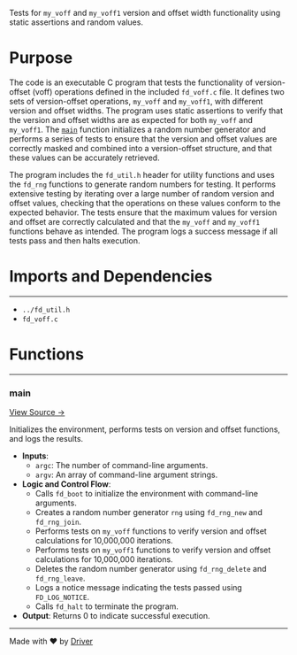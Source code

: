 <!--------------------------------------------------------------------------------->
<!-- IMPORTANT: This file is auto-generated by Driver (https://driver.ai). -------->
<!-- Manual edits may be overwritten on future commits. --------------------------->
<!--------------------------------------------------------------------------------->

Tests for `my_voff` and `my_voff1` version and offset width functionality using static assertions and random values.

# Purpose
The code is an executable C program that tests the functionality of version-offset (voff) operations defined in the included `fd_voff.c` file. It defines two sets of version-offset operations, `my_voff` and `my_voff1`, with different version and offset widths. The program uses static assertions to verify that the version and offset widths are as expected for both `my_voff` and `my_voff1`. The [`main`](<#main>) function initializes a random number generator and performs a series of tests to ensure that the version and offset values are correctly masked and combined into a version-offset structure, and that these values can be accurately retrieved.

The program includes the `fd_util.h` header for utility functions and uses the `fd_rng` functions to generate random numbers for testing. It performs extensive testing by iterating over a large number of random version and offset values, checking that the operations on these values conform to the expected behavior. The tests ensure that the maximum values for version and offset are correctly calculated and that the `my_voff` and `my_voff1` functions behave as intended. The program logs a success message if all tests pass and then halts execution.
# Imports and Dependencies

---
- `../fd_util.h`
- `fd_voff.c`


# Functions

---
### main<!-- {{#callable:main}} -->
[View Source →](<../../../../../src/util/tmpl/test_voff.c#L17>)

Initializes the environment, performs tests on version and offset functions, and logs the results.
- **Inputs**:
    - `argc`: The number of command-line arguments.
    - `argv`: An array of command-line argument strings.
- **Logic and Control Flow**:
    - Calls `fd_boot` to initialize the environment with command-line arguments.
    - Creates a random number generator `rng` using `fd_rng_new` and `fd_rng_join`.
    - Performs tests on `my_voff` functions to verify version and offset calculations for 10,000,000 iterations.
    - Performs tests on `my_voff1` functions to verify version and offset calculations for 10,000,000 iterations.
    - Deletes the random number generator using `fd_rng_delete` and `fd_rng_leave`.
    - Logs a notice message indicating the tests passed using `FD_LOG_NOTICE`.
    - Calls `fd_halt` to terminate the program.
- **Output**: Returns 0 to indicate successful execution.



---
Made with ❤️ by [Driver](https://www.driver.ai/)